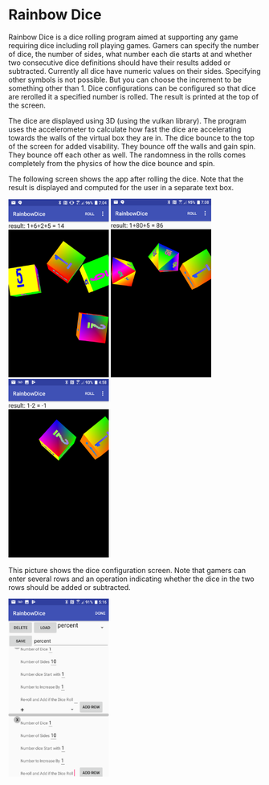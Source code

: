 # Rainbow Dice
Rainbow Dice is a dice rolling program aimed at supporting any game requiring dice including roll playing games.
Gamers can specify the number of dice, the number of sides, what number each die starts at and whether two consecutive
dice definitions should have their results added or subtracted.  Currently all dice have numeric values on their sides.
Specifying other symbols is not possible.  But you can choose the increment to be something other than 1.  Dice configurations
can be configured so that dice are rerolled it a specified number is rolled.  The result is printed at the top of the screen.

The dice are displayed using 3D (using the vulkan library).  The program uses the accelerometer to calculate how fast the dice are
accelerating towards the walls of the virtual box they are in.  The dice bounce to the top of the screen for added visability.
They bounce off the walls and gain spin.  They bounce off each other as well.  The randomness in the rolls comes completely from
the physics of how the dice bounce and spin.

The following screen shows the app after rolling the dice.  Note that the result is displayed and computed for the user in a
separate text box.

<img src=screenshots/rainbowDice1.png width=200> <img src=screenshots/rainbowDice2.png width=200> <img src=screenshots/rainbowDice3.png width=200>

This picture shows the dice configuration screen.  Note that gamers can enter several rows and an operation indicating whether
the dice in the two rows should be added or subtracted.

<img src=screenshots/rainbowDice4.png width=200>
